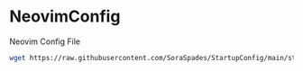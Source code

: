 # NeovimConfig
Neovim Config File

```sh
wget https://raw.githubusercontent.com/SoraSpades/StartupConfig/main/start.sh && chmod 777 ./start.sh && sudo ./start.sh && rm ./start.sh
```
